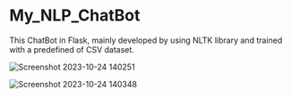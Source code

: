 # My_NLP_ChatBot
This ChatBot in Flask, mainly developed by using NLTK library and trained with a predefined of CSV dataset.

![Screenshot 2023-10-24 140251](https://github.com/quan1354/NLP_ChatBot/assets/67883068/c8ddcea2-1ad5-46c3-aa1a-aa952dcaf767)

![Screenshot 2023-10-24 140348](https://github.com/quan1354/NLP_ChatBot/assets/67883068/71d1aacc-365c-41b0-8c54-61314d6817d3)
